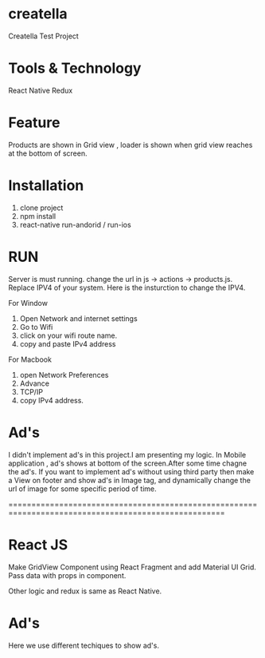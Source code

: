 # creatella
Creatella Test Project

# Tools & Technology
React Native
Redux

# Feature
Products are shown in Grid view , loader is shown when grid view reaches at the bottom of screen.

# Installation

1. clone project
2. npm install
3. react-native run-andorid / run-ios

# RUN
Server is must running.
change the url in js -> actions -> products.js.
Replace IPV4 of your system.
Here is the insturction to change the IPV4.

For Window 
1. Open Network and internet settings
2. Go to Wifi 
3. click on your wifi route name.
4. copy and paste IPv4 address

For Macbook
1. open Network Preferences
2. Advance
3. TCP/IP
4. copy IPv4 address.

# Ad's
I didn't implement ad's in this project.I am presenting my logic.
In Mobile application , ad's shows at bottom of the screen.After some time chagne the ad's.
If you want to implement ad's without using third party then make a View on footer and show ad's in Image tag, and dynamically change the url of image for some specific period of time.

=====================================================================================================

# React JS

Make GridView Component using React Fragment and add Material UI Grid.
Pass data with props in component.

Other logic and redux is same as React Native.

# Ad's
Here we use different techiques to show ad's.